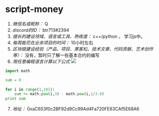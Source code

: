 # script-money

1. *微信名或昵称：* Q
2. *discord的ID：* btr713#2394
3. *擅长的建设领域、语言或工具、熟练度：* c++/python ， 学习js中。
4. *每周能花在业余项目的时间：* 10小时左右
5. *区块链建设经验（产品、项目、黑客松、技术文章、代码贡献、艺术创作等）：* 没有，暂时只了解一些基本合约的编写
6. *用任意编程语言计算以下公式*
![](https://latex.codecogs.com/svg.image?\sum_{n=1}^{100}\left&space;(n^{3}-\sqrt[3]{n}&space;\right&space;))

```python
import math

sum = 0
                                            
for i in range(1,101):
    sum += math.pow(i,3) - math.pow(i,1/3.0)
print sum

```
7. *地址：* 0xaC653f0c2BF92d9Cc99Ad4Fa720FE63CAf5E68A6
